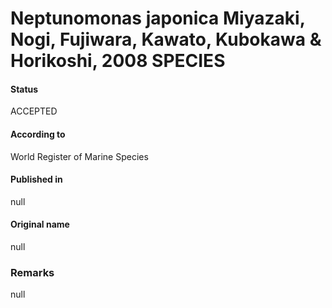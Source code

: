 Neptunomonas japonica Miyazaki, Nogi, Fujiwara, Kawato, Kubokawa & Horikoshi, 2008 SPECIES
=======

#### Status
ACCEPTED

#### According to
World Register of Marine Species

#### Published in
null

#### Original name
null

### Remarks
null